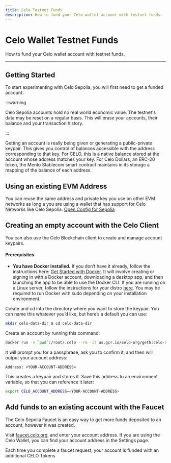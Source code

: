 ```yaml
---
title: Celo Testnet Funds
description: How to fund your Celo wallet account with testnet funds.
---
```


# Celo Wallet Testnet Funds

How to fund your Celo wallet account with testnet funds.

---

## Getting Started

To start experimenting with Celo Sepolia, you will first need to get a funded account.

:::warning

Celo Sepolia accounts hold no real world economic value. The testnet's data may be reset on a regular basis. This will erase your accounts, their balance and your transaction history.

:::

Getting an account is really being given or generating a public-private keypair. This gives you control of balances accessible with the address corresponding to that key. For CELO, this is a native balance stored at the account whose address matches your key. For Celo Dollars, an ERC-20 token, the Mento Stablecoin smart contract maintains in its storage a mapping of the balance of each address.

## Using an existing EVM Address

You can reuse the same address and private key you use on other EVM networks as long a you are using a wallet that has support for Celo Networks like Celo Sepolia. [Open Config for Sepolia](https://chainlist.org/chain/11142220)

## Creating an empty account with the Celo Client

You can also use the Celo Blockchain client to create and manage account keypairs.

#### **Prerequisites**

- **You have Docker installed.** If you don’t have it already, follow the instructions here: [Get Started with Docker](https://www.docker.com/get-started). It will involve creating or signing in with a Docker account, downloading a desktop app, and then launching the app to be able to use the Docker CLI. If you are running on a Linux server, follow the instructions for your distro [here](https://docs.docker.com/install/#server). You may be required to run Docker with sudo depending on your installation environment.

Create and cd into the directory where you want to store the keypair. You can name this whatever you’d like, but here’s a default you can use:

```bash
mkdir celo-data-dir $ cd celo-data-dir
```

Create an account by running this command:

```bash
docker run -v `pwd`:/root/.celo --rm -it us.gcr.io/celo-org/geth:celo-sepolia account new
```

It will prompt you for a passphrase, ask you to confirm it, and then will output your account address:

`Address: <YOUR-ACCOUNT-ADDRESS>`

This creates a keypair and stores it. Save this address to an environment variable, so that you can reference it later:

```bash
export CELO_ACCOUNT_ADDRESS=<YOUR-ACCOUNT-ADDRESS>
```

## **Add funds to an existing account with the Faucet**

The Celo Sepolia Faucet is an easy way to get more funds deposited to an account, however it was created.

Visit [faucet.celo.org](https://faucet.celo.org/celo-sepolia), and enter your account address. If you are using the Celo Wallet, you can find your account address in the Settings page.

Each time you complete a faucet request, your account is funded with an additional CELO Tokens
